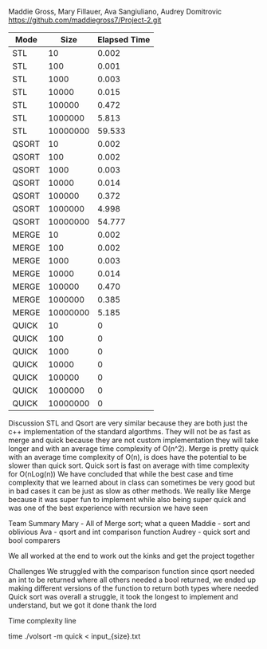 Maddie Gross, Mary Fillauer, Ava Sangiuliano, Audrey Domitrovic
https://github.com/maddiegross7/Project-2.git

| Mode    | Size      | Elapsed Time  |
|---------|-----------|---------------|
| STL     | 10        | 0.002         | 
| STL     | 100       | 0.001         | 
| STL     | 1000      | 0.003         | 
| STL     | 10000     | 0.015         | 
| STL     | 100000    | 0.472         | 
| STL     | 1000000   | 5.813         | 
| STL     | 10000000  | 59.533        | 
| QSORT   | 10        | 0.002         | 
| QSORT   | 100       | 0.002         | 
| QSORT   | 1000      | 0.003         | 
| QSORT   | 10000     | 0.014         | 
| QSORT   | 100000    | 0.372         | 
| QSORT   | 1000000   | 4.998         | 
| QSORT   | 10000000  | 54.777        | 
| MERGE   | 10        | 0.002         | 
| MERGE   | 100       | 0.002         | 
| MERGE   | 1000      | 0.003         | 
| MERGE   | 10000     | 0.014         | 
| MERGE   | 100000    | 0.470         | 
| MERGE   | 1000000   | 0.385         | 
| MERGE   | 10000000  | 5.185         |
| QUICK   | 10        | 0             | 
| QUICK   | 100       | 0             | 
| QUICK   | 1000      | 0             | 
| QUICK   | 10000     | 0             | 
| QUICK   | 100000    | 0             | 
| QUICK   | 1000000   | 0             | 
| QUICK   | 10000000  | 0             |


Discussion
STL and Qsort are very similar because they are both just the c++ implementation of the standard algorthms.
They will not be as fast as merge and quick because they are not custom implementation they will take longer
and with an average time complexity of O(n^2).
Merge is pretty quick with an average time complexity of O(n), is does have the potential to be slower than quick 
sort. Quick sort is fast on average with time complexity for O(nLog(n))
We have concluded that while the best case and time complexity that we learned about in class can sometimes be very good but in bad cases it can be just as slow as other methods. 
We really like Merge because it was super fun to implement while also being super quick and was one of the best 
experience with recursion we have seen

Team Summary
Mary - All of Merge sort; what a queen
Maddie - sort and oblivious
Ava - qsort and int comparison function
Audrey - quick sort and bool comparers

We all worked at the end to work out the kinks and get the project together

Challenges
We struggled with the comparison function since qsort needed an int to be returned
where all others needed a bool returned, we ended up making different versions of the 
function to return both types where needed
Quick sort was overall a struggle, it took the longest to implement and understand, but we got it done thank the lord

Time complexity line 

time ./volsort -m quick < input_{size}.txt

